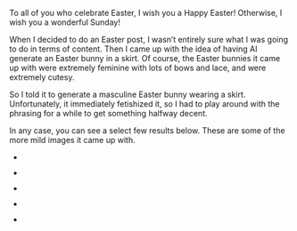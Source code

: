 To all of you who celebrate Easter, I wish you a Happy Easter! Otherwise, I wish you a wonderful Sunday!

When I decided to do an Easter post, I wasn’t entirely sure what I was going to do in terms of content. Then I came up with the idea of having AI generate an Easter bunny in a skirt. Of course, the Easter bunnies it came up with were extremely feminine with lots of bows and lace, and were extremely cutesy.

So I told it to generate a masculine Easter bunny wearing a skirt. Unfortunately, it immediately fetishized it, so I had to play around with the phrasing for a while to get something halfway decent.

In any case, you can see a select few results below. These are some of the more mild images it came up with.

-   <figure><img loading="lazy" decoding="async" alt="" data-id="3398" src="9fbab9c2-4cd6-4f03-895c-2eb7d2765a1f.jpg"></figure>
    
-   <figure><img loading="lazy" decoding="async" alt="" data-id="3399" src="84e3d7e7-6d2e-4c63-b3a8-6c677ea94fc9.jpg"></figure>
    
-   <figure><img loading="lazy" decoding="async" alt="" data-id="3400" src="454c997a-46af-4fb2-8011-7b8d6e702fa4.jpg"></figure>
    
-   <figure><img loading="lazy" decoding="async" alt="" data-id="3401" src="5158264d-296c-490a-9f53-c5fb71b73d97.jpg"></figure>
    
-   <figure><img loading="lazy" decoding="async" alt="" data-id="3403" src="79513479-43bc-43a0-b06b-fb147efad11d.jpg"></figure>